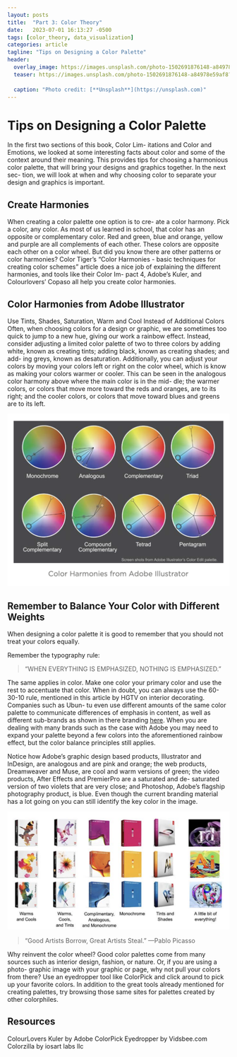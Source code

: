 ```yaml
---
layout: posts
title:  "Part 3: Color Theory"
date:   2023-07-01 16:13:27 -0500
tags: [color_theory, data_visualization]
categories: article
tagline: "Tips on Designing a Color Palette"
header:
  overlay_image: https://images.unsplash.com/photo-1502691876148-a84978e59af8?ixlib=rb-4.0.3&ixid=M3wxMjA3fDB8MHxwaG90by1wYWdlfHx8fGVufDB8fHx8fA%3D%3D&auto=format&fit=crop&w=1470&q=80
  teaser: https://images.unsplash.com/photo-1502691876148-a84978e59af8?ixlib=rb-4.0.3&ixid=M3wxMjA3fDB8MHxwaG90by1wYWdlfHx8fGVufDB8fHx8fA%3D%3D&auto=format&fit=crop&w=1470&q=80
  
  caption: "Photo credit: [**Unsplash**](https://unsplash.com)"
---
```

# Tips on Designing a Color Palette
In the first two sections of this book, Color Lim- itations and Color and Emotions, we looked at some interesting facts about color and some of the context around their meaning. This provides tips for choosing a harmonious color palette, that will bring your designs and graphics together. In the next sec- tion, we will look at when and why choosing color to separate your design and graphics is important.

## Create Harmonies
When creating a color palette one option is to cre- ate a color harmony. Pick a color, any color. As most of us learned in school, that color has an opposite or complementary color. Red and green, blue and orange, yellow and purple are all complements of each other. These colors are opposite each other on a color wheel. But did you know there are other patterns or color harmonies? Color Tiger’s “Color Harmonies - basic techniques for creating color schemes” article does a nice job of explaining the different harmonies, and tools like their Color Im- pact 4, Adobe’s Kuler, and Colourlovers’ Copaso all help you create color harmonies.

## Color Harmonies from Adobe Illustrator
Use Tints, Shades, Saturation, Warm and Cool Instead of Additional Colors
Often, when choosing colors for a design or graphic, we are sometimes too quick to jump to a new hue, giving our work a rainbow effect. Instead, consider adjusting a limited color palette of two to three colors by adding white, known as creating tints; adding black, known as creating shades; and add- ing greys, known as desaturation.
Additionally, you can adjust your colors by moving your colors left or right on the color wheel, which is know as making your colors warmer or cooler. This can be seen in the analogous color harmony above where the main color is in the mid- dle; the warmer colors, or colors that move more toward the reds and oranges, are to its right; and the cooler colors, or colors that move toward blues and greens are to its left.

![Adobe Illustrator](/assets/images/adobe_ill.png)

## Remember to Balance Your Color with Different Weights
When designing a color palette it is good to remember that you should not treat your colors equally.

Remember the typography rule:

>“WHEN EVERYTHING IS EMPHASIZED, NOTHING IS EMPHASIZED.”

The same applies in color. Make one color your primary color and use the rest to accentuate that color. When in doubt, you can always use the 60-30-10 rule, mentioned in this article by HGTV on interior decorating. Companies such as Ubun- tu even use different amounts of the same color palette to communicate differences of emphasis in content, as well as different sub-brands as shown in there branding [here](http://design.ubuntu.com/brand/colour-palette).
When you are dealing with many brands such as the case with Adobe you may need to expand your palette beyond a few colors into the aforementioned rainbow effect, but the color balance principles still applies.

Notice how Adobe’s graphic design based products, Illustrator and InDesign, are analogous and are pink and orange; the web products, Dreamweaver and Muse, are cool and warm versions of green; the video products, After Effects and PremierPro are a saturated and de-
saturated version of two violets that are very close; and Photoshop, Adobe’s flagship photography product, is blue. Even
though the current branding material has a lot going on you can still identify the key color in the image.

![Adobe packaging](/assets/images/adobe_packaging.png)

> “Good Artists Borrow, Great Artists Steal.”
—Pablo Picasso

Why reinvent the color wheel? Good color palettes come from many sources such as interior design, fashion, or nature. Or, if you are using a photo- graphic image with your graphic or page, why not pull your colors from there? Use an eyedropper tool like ColorPick and click around to pick up your favorite colors.
In addition to the great tools already mentioned for creating palettes, try browsing those same sites for palettes created by other colorphiles.

## Resources
ColourLovers
Kuler by Adobe
ColorPick Eyedropper by Vidsbee.com 
Colorzilla by iosart labs llc